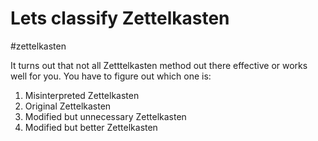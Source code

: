 # Lets classify Zettelkasten

#zettelkasten

It turns out that not all Zetttelkasten method out there effective or works well for you. You have to figure out which one is:
1. Misinterpreted Zettelkasten
2. Original Zettelkasten
3. Modified but unnecessary Zettelkasten
4. Modified but better Zettelkasten